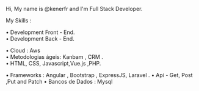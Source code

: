 Hi, My name is @kenerfr and I'm
  Full Stack Developer. 

My Skills : 

•  Development Front - End.                                 
•  Development  Back - End. 

• Cloud : Aws      
• Metodologias ágeis: Kanbam , CRM .                        
• HTML, CSS, Javascript,Vue.js ,PHP. 

• Frameworks : Angular , Bootstrap , ExpressJS, Laravel .
• Api - Get, Post ,Put and Patch
• Bancos de Dados : Mysql

<!---
kenerfr/kenerfr is a ✨ special ✨ repository because its `README.md` (this file) appears on your GitHub profile.
You can click the Preview link to take a look at your changes.
--->
